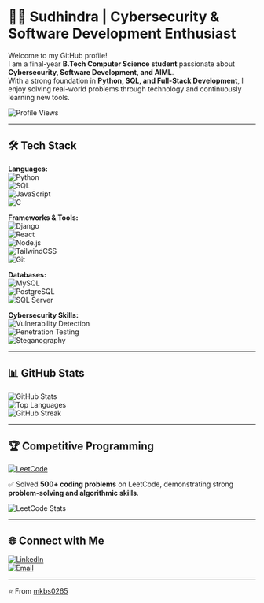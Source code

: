 # 👨‍💻 Sudhindra | Cybersecurity & Software Development Enthusiast  

Welcome to my GitHub profile!  
I am a final-year **B.Tech Computer Science student** passionate about **Cybersecurity, Software Development, and AIML**.  
With a strong foundation in **Python, SQL, and Full-Stack Development**, I enjoy solving real-world problems through technology and continuously learning new tools.  



![Profile Views](https://komarev.com/ghpvc/?username=mkbs0265&label=Profile%20Views&color=0e75b6&style=for-the-badge)  

---

## 🛠️ Tech Stack  

**Languages:**  
![Python](https://img.shields.io/badge/Python-3776AB?style=for-the-badge&logo=python&logoColor=white)  
![SQL](https://img.shields.io/badge/SQL-003B57?style=for-the-badge&logo=database&logoColor=white)  
![JavaScript](https://img.shields.io/badge/JavaScript-F7E01D?style=for-the-badge&logo=javascript&logoColor=black)  
![C](https://img.shields.io/badge/C-00599C?style=for-the-badge&logo=c&logoColor=white)  

**Frameworks & Tools:**  
![Django](https://img.shields.io/badge/Django-092E20?style=for-the-badge&logo=django&logoColor=white)  
![React](https://img.shields.io/badge/React-20232A?style=for-the-badge&logo=react&logoColor=61DAFB)  
![Node.js](https://img.shields.io/badge/Node.js-339933?style=for-the-badge&logo=node.js&logoColor=white)  
![TailwindCSS](https://img.shields.io/badge/TailwindCSS-38B2AC?style=for-the-badge&logo=tailwind-css&logoColor=white)  
![Git](https://img.shields.io/badge/Git-F05032?style=for-the-badge&logo=git&logoColor=white)  

**Databases:**  
![MySQL](https://img.shields.io/badge/MySQL-005C84?style=for-the-badge&logo=mysql&logoColor=white)  
![PostgreSQL](https://img.shields.io/badge/PostgreSQL-336791?style=for-the-badge&logo=postgresql&logoColor=white)  
![SQL Server](https://img.shields.io/badge/SQL%20Server-CC2927?style=for-the-badge&logo=microsoft-sql-server&logoColor=white)  

**Cybersecurity Skills:**  
![Vulnerability Detection](https://img.shields.io/badge/Vulnerability%20Detection-8A2BE2?style=for-the-badge&logo=security&logoColor=white)  
![Penetration Testing](https://img.shields.io/badge/Penetration%20Testing-FF4500?style=for-the-badge&logo=bugcrowd&logoColor=white)  
![Steganography](https://img.shields.io/badge/Steganography-228B22?style=for-the-badge&logo=hackthebox&logoColor=white)  

---

## 📊 GitHub Stats  

![GitHub Stats](https://github-readme-stats.vercel.app/api?username=mkbs0265&show_icons=true&theme=tokyonight)  
![Top Languages](https://github-readme-stats.vercel.app/api/top-langs/?username=mkbs0265&layout=compact&theme=tokyonight)  
![GitHub Streak](https://github-readme-streak-stats.herokuapp.com/?user=mkbs0265&theme=tokyonight)  

---

## 🏆 Competitive Programming  

[![LeetCode](https://img.shields.io/badge/LeetCode-FFA116?style=for-the-badge&logo=leetcode&logoColor=black)](https://leetcode.com/sudhindra0265/)  

✅ Solved **500+ coding problems** on LeetCode, demonstrating strong **problem-solving and algorithmic skills**.  

![LeetCode Stats](https://leetcard.jacoblin.cool/sudhindra0265?theme=dark&font=Karma&ext=contest)  

---

## 🌐 Connect with Me  

[![LinkedIn](https://img.shields.io/badge/LinkedIn-0A66C2?style=for-the-badge&logo=linkedin&logoColor=white)](https://www.linkedin.com/in/sudhindra2465)  
[![Email](https://img.shields.io/badge/Email-D14836?style=for-the-badge&logo=gmail&logoColor=white)](mailto:sudhindra0265@gmail.com)  

---

⭐️ From [mkbs0265](https://github.com/mkbs0265)  
